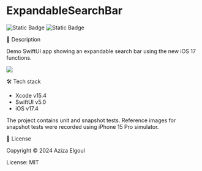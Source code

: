 # ExpandableSearchBar

![Static Badge](https://img.shields.io/badge/v5.0-maker?label=swift&color=orange) ![Static Badge](https://img.shields.io/badge/IOS-maker?label=platforms&color=blue)



📝 Description

Demo SwiftUI app showing an expandable search bar using the new iOS 17 functions.


![](https://github.com/aziza92/ExpandableNavigation/assets/64699474/878b4aad-7683-49c1-ac89-f3cdd91272e2.gif)

🛠 Tech stack

* Xcode v15.4
* SwiftUI v5.0
* iOS v17.4


The project contains unit and snapshot tests. Reference images for snapshot tests were recorded using iPhone 15 Pro simulator.


📄 License

Copyright © 2024 Aziza Elgoul

License: MIT

